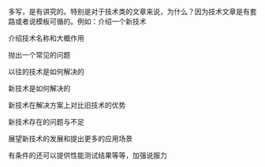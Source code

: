 
多写，是有讲究的。特别是对于技术类的文章来说，为什么？因为技术文章是有套路或者说模板可循的。例如：介绍一个新技术

介绍技术名称和大概作用

抛出一个常见的问题

以往的技术是如何解决的

新技术是如何解决的

新技术在解决方案上对比旧技术的优势

新技术存在的问题与不足

展望新技术的发展和提出更多的应用场景

有条件的还可以提供性能测试结果等等，加强说服力




